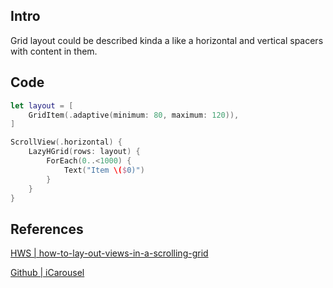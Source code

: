 
## Intro

Grid layout could be described kinda a like a horizontal and vertical spacers with content in them.


## Code



```swift
let layout = [
    GridItem(.adaptive(minimum: 80, maximum: 120)),
]

ScrollView(.horizontal) {
    LazyHGrid(rows: layout) {
        ForEach(0..<1000) {
            Text("Item \($0)")
        }
    }
}

```


## References

[HWS | how-to-lay-out-views-in-a-scrolling-grid](https://www.hackingwithswift.com/books/ios-swiftui/how-to-lay-out-views-in-a-scrolling-grid)


[Github | iCarousel](https://github.com/nicklockwood/iCarousel)
